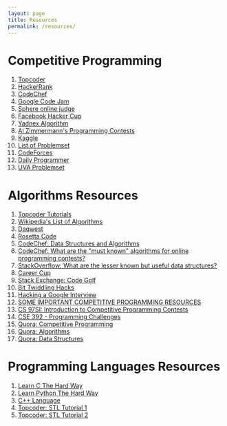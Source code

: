 ```yaml
---
layout: page
title: Resources
permalink: /resources/
---
```


Competitive Programming
=======================

1. [Topcoder](http://community.topcoder.com/tc)
2. [HackerRank](https://www.hackerrank.com)
3. [CodeChef](http://www.codechef.com/)
4. [Google Code Jam](https://code.google.com/codejam)
5. [Sphere online judge](http://www.spoj.com/tutorials/)
6. [Facebook Hacker Cup](https://www.facebook.com/hackercup)
7. [Yadnex Algorithm](http://contest.yandex.com/)
8. [Al Zimmermann's Programming Contests](http://www.azspcs.net/)
9. [Kaggle](http://kaggle.com/)
10. [List of Problemset](http://www.algorithmist.com/index.php/List_of_Problemsets)
11. [CodeForces](http://codeforces.com/)
12. [Daily Programmer](http://www.reddit.com/r/dailyprogrammer/)
13. [UVA Problemset](http://uva.onlinejudge.org/index.php?option=com_onlinejudge&Itemid=8&category=1)

Algorithms Resources
====================
1. [Topcoder Tutorials](http://help.topcoder.com/data-science/competing-in-algorithm-challenges/algorithm-tutorials/)
2. [Wikipedia's List of Algorithms](http://en.wikipedia.org/wiki/List_of_algorithms#Graph_drawing)
3. [Daqwest](http://algorithm.daqwest.com/)
4. [Rosetta Code](http://rosettacode.org/wiki/Rosetta_Code)
5. [CodeChef: Data Structures and Algorithms](http://discuss.codechef.com/questions/48877/data-structures-and-algorithms)
6. [CodeChef: What are the "must known" algorithms for online programming contests?](http://discuss.codechef.com/questions/18752/what-are-the-must-known-algorithms-for-online-programming-contests)
7. [StackOverflow: What are the lesser known but useful data structures?](http://stackoverflow.com/questions/500607/what-are-the-lesser-known-but-useful-data-structures)
8. [Career Cup](http://www.careercup.com/)
9. [Stack Exchange: Code Golf](http://codegolf.stackexchange.com/)
10. [Bit Twiddling Hacks](https://sites.google.com/site/kmrvikash/home/cpp-interview-link/questions/bit-twiddling-hacks-)
11. [Hacking a Google Interview](http://courses.csail.mit.edu/iap/interview/materials.php)
12. [SOME IMPORTANT COMPETITIVE PROGRAMMING RESOURCES](http://micklr.com/some-important-competitive-programming-resources/)
13. [CS 97SI: Introduction to Competitive Programming Contests](http://web.stanford.edu/class/cs97si/)
14. [CSE 392 - Programming Challenges](http://www3.cs.stonybrook.edu/~skiena/392/)
15. [Quora: Competitive Programming](http://www.quora.com/Competitive-Programming)
16. [Quora: Algorithms](http://www.quora.com/Algorithms)
17. [Quora: Data Structures](http://www.quora.com/Data-Structures)

Programming Languages Resources
================================
1. [Learn C The Hard Way](http://c.learncodethehardway.org/book/)
2. [Learn Python The Hard Way](http://learnpythonthehardway.org/)
3. [C++ Language](http://www.cplusplus.com/doc/tutorial/)
4. [Topcoder: STL Tutorial 1](http://community.topcoder.com/tc?module=Static&d1=tutorials&d2=standardTemplateLibrary)
5. [Topcoder: STL Tutorial 2](http://community.topcoder.com/tc?module=Static&d1=tutorials&d2=standardTemplateLibrary2)
